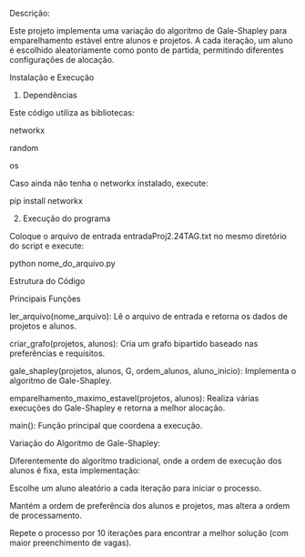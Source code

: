 Descrição:

Este projeto implementa uma variação do algoritmo de Gale-Shapley para emparelhamento estável entre alunos e projetos.
A cada iteração, um aluno é escolhido aleatoriamente como ponto de partida, permitindo diferentes configurações de alocação.

Instalação e Execução

1. Dependências

Este código utiliza as bibliotecas:

networkx 

random 

os 

Caso ainda não tenha o networkx instalado, execute:

pip install networkx

2. Execução do programa

Coloque o arquivo de entrada entradaProj2.24TAG.txt no mesmo diretório do script e execute:

python nome_do_arquivo.py

Estrutura do Código

Principais Funções

ler_arquivo(nome_arquivo): Lê o arquivo de entrada e retorna os dados de projetos e alunos.

criar_grafo(projetos, alunos): Cria um grafo bipartido baseado nas preferências e requisitos.

gale_shapley(projetos, alunos, G, ordem_alunos, aluno_inicio): Implementa o algoritmo de Gale-Shapley.

emparelhamento_maximo_estavel(projetos, alunos): Realiza várias execuções do Gale-Shapley e retorna a melhor alocação.

main(): Função principal que coordena a execução.



Variação do Algoritmo de Gale-Shapley:

Diferentemente do algoritmo tradicional, onde a ordem de execução dos alunos é fixa, esta implementação:

Escolhe um aluno aleatório a cada iteração para iniciar o processo.

Mantém a ordem de preferência dos alunos e projetos, mas altera a ordem de processamento.

Repete o processo por 10 iterações para encontrar a melhor solução (com maior preenchimento de vagas).
